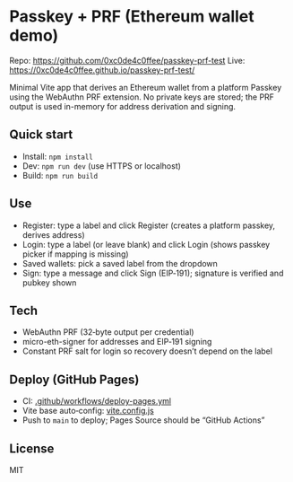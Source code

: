 # Passkey + PRF (Ethereum wallet demo)

Repo: https://github.com/0xc0de4c0ffee/passkey-prf-test
Live: https://0xc0de4c0ffee.github.io/passkey-prf-test/

Minimal Vite app that derives an Ethereum wallet from a platform Passkey using the WebAuthn PRF extension. No private keys are stored; the PRF output is used in-memory for address derivation and signing.

## Quick start

- Install: `npm install`
- Dev: `npm run dev` (use HTTPS or localhost)
- Build: `npm run build`

## Use

- Register: type a label and click Register (creates a platform passkey, derives address)
- Login: type a label (or leave blank) and click Login (shows passkey picker if mapping is missing)
- Saved wallets: pick a saved label from the dropdown
- Sign: type a message and click Sign (EIP‑191); signature is verified and pubkey shown

## Tech

- WebAuthn PRF (32‑byte output per credential)
- micro-eth-signer for addresses and EIP‑191 signing
- Constant PRF salt for login so recovery doesn’t depend on the label

## Deploy (GitHub Pages)

- CI: [.github/workflows/deploy-pages.yml](.github/workflows/deploy-pages.yml)
- Vite base auto‑config: [vite.config.js](vite.config.js)
- Push to `main` to deploy; Pages Source should be “GitHub Actions”

## License

MIT
